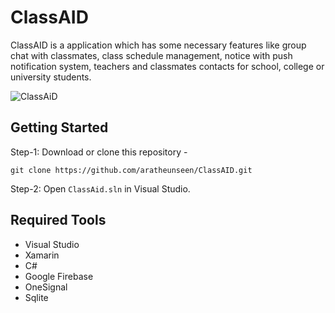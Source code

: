 # ClassAID

ClassAID is a application which has some necessary features like group chat with classmates, class schedule management, notice with push notification system, teachers and classmates contacts for school, college or university students.

![ClassAiD](https://user-images.githubusercontent.com/62181222/115115287-71ad1e80-9fb5-11eb-8479-a91cf27004c6.jpg)

## Getting Started

Step-1: Download or clone this repository -

    git clone https://github.com/aratheunseen/ClassAID.git

Step-2: Open `ClassAid.sln` in Visual Studio.

## Required Tools
- Visual Studio
- Xamarin
- C#
- Google Firebase
- OneSignal
- Sqlite

